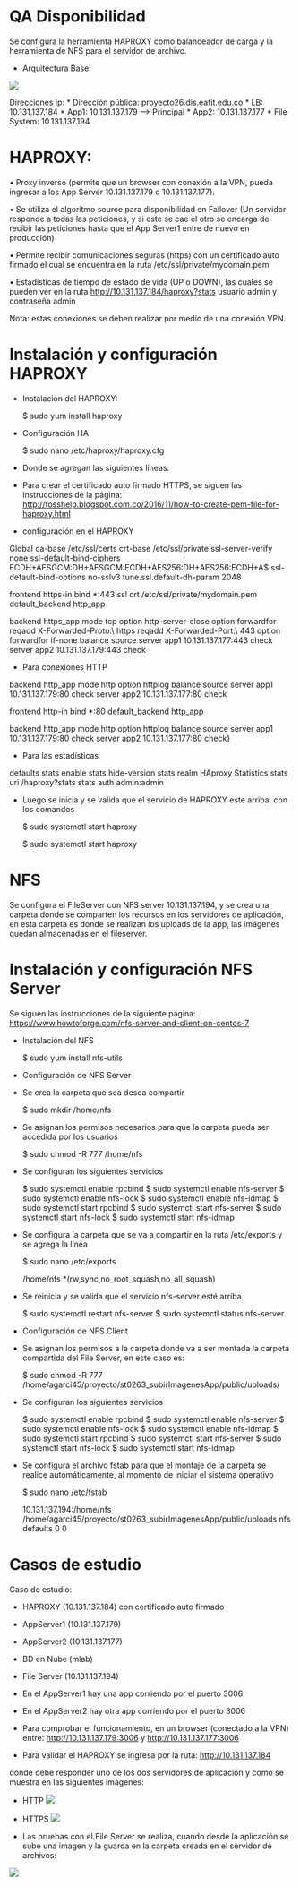# QA Disponibilidad

Se configura la herramienta HAPROXY como balanceador de carga y la herramienta de NFS para el servidor de archivo.

- Arquitectura Base:

![](arquitectura.PNG)

Direcciones ip:
	* Dirección pública: proyecto26.dis.eafit.edu.co
	* LB: 10.131.137.184
	* App1: 10.131.137.179 --> Principal
	* App2: 10.131.137.177
	* File System: 10.131.137.194


# HAPROXY:

• Proxy inverso (permite que un browser con conexión a la VPN, pueda ingresar a los App Server 10.131.137.179 o 10.131.137.177).

• Se utiliza el algoritmo source para disponibilidad en Failover (Un servidor responde a todas las peticiones, y si este se cae el otro se encarga de recibir las peticiones hasta que el App Server1 entre de nuevo en producción)

• Permite recibir comunicaciones seguras (https) con un certificado auto firmado el cual se encuentra en la ruta /etc/ssl/private/mydomain.pem

• Estadísticas de tiempo de estado de vida (UP o DOWN), las cuales se pueden ver en la ruta 
	http://10.131.137.184/haproxy?stats
	usuario admin y contraseña admin

Nota: estas conexiones se deben realizar por medio de una conexión VPN.

# Instalación y configuración HAPROXY

- Instalación del HAPROXY:

	$ sudo yum install haproxy

- Configuración HA
	
	$ sudo nano /etc/haproxy/haproxy.cfg

- Donde se agregan las siguientes líneas:

* Para crear el certificado auto firmado HTTPS, se siguen las instrucciones de la página:
	http://fosshelp.blogspot.com.co/2016/11/how-to-create-pem-file-for-haproxy.html

- configuración en el HAPROXY

Global
    ca-base /etc/ssl/certs
    crt-base /etc/ssl/private
    ssl-server-verify none
    ssl-default-bind-ciphers ECDH+AESGCM:DH+AESGCM:ECDH+AES256:DH+AES256:ECDH+A$
    ssl-default-bind-options no-sslv3
    tune.ssl.default-dh-param 2048

frontend https-in
    bind *:443 ssl crt /etc/ssl/private/mydomain.pem
    default_backend http_app

backend https_app
    mode tcp
    option http-server-close
    option forwardfor
    reqadd X-Forwarded-Proto:\ https
    reqadd X-Forwarded-Port:\ 443
    option forwardfor if-none
    balance source
    server  app1 10.131.137.177:443 check
    server  app2 10.131.137.179:443 check

* Para conexiones HTTP

backend http_app
    mode http
    option httplog
    balance source
    server  app1 10.131.137.179:80 check
    server  app2 10.131.137.177:80 check


frontend http-in
    bind *:80
    default_backend http_app

backend http_app
    mode http
    option httplog
    balance source
    server  app1 10.131.137.179:80 check
    server  app2 10.131.137.177:80 check}

- Para las estadísticas

defaults
    stats enable
    stats hide-version
    stats realm HAproxy Statistics
    stats uri /haproxy?stats
    stats auth admin:admin


- Luego se inicia y se valida que el servicio de HAPROXY este arriba, con los comandos

	$ sudo systemctl start haproxy

	$ sudo systemctl start haproxy

# NFS

Se configura el FileServer con NFS server 10.131.137.194, y se crea una carpeta donde se comparten los recursos en los servidores de aplicación, en esta carpeta es donde se realizan los uploads de la app, las imágenes quedan almacenadas en el fileserver.

# Instalación y configuración NFS Server

Se siguen las instrucciones de la siguiente página:
	https://www.howtoforge.com/nfs-server-and-client-on-centos-7

- Instalación del NFS

	$ sudo yum install nfs-utils

* Configuración de NFS Server 

- Se crea la carpeta que sea desea compartir
	
	$ sudo mkdir /home/nfs

- Se asignan los permisos necesarios para que la carpeta pueda ser accedida por los usuarios

	$ sudo chmod -R 777 /home/nfs

- Se configuran los siguientes servicios

	$ sudo systemctl enable rpcbind
	$ sudo systemctl enable nfs-server
	$ sudo systemctl enable nfs-lock
	$ sudo systemctl enable nfs-idmap
	$ sudo systemctl start rpcbind
	$ sudo systemctl start nfs-server
	$ sudo systemctl start nfs-lock
	$ sudo systemctl start nfs-idmap

- Se configura la carpeta que se va a compartir en la ruta /etc/exports y se agrega la línea

	$ sudo nano /etc/exports

	/home/nfs       *(rw,sync,no_root_squash,no_all_squash)

- Se reinicia y se valida que el servicio nfs-server esté arriba

	$ sudo systemctl restart nfs-server
	$ sudo systemctl status nfs-server

* Configuración de NFS Client

- Se asignan los permisos a la carpeta donde va a ser montada la carpeta compartida del File Server, en este caso es:

	$ sudo chmod -R 777 /home/agarci45/proyecto/st0263_subirImagenesApp/public/uploads/

- Se configuran los siguientes servicios

	$ sudo systemctl enable rpcbind
	$ sudo systemctl enable nfs-server
	$ sudo systemctl enable nfs-lock
	$ sudo systemctl enable nfs-idmap
	$ sudo systemctl start rpcbind
	$ sudo systemctl start nfs-server
	$ sudo systemctl start nfs-lock
	$ sudo systemctl start nfs-idmap

- Se configura el archivo fstab para que el montaje de la carpeta se realice automáticamente, al momento de iniciar el sistema operativo

	$ sudo nano /etc/fstab

	10.131.137.194:/home/nfs /home/agarci45/proyecto/st0263_subirImagenesApp/public/uploads nfs     defaults 0 0

# Casos de estudio

Caso de estudio:
- HAPROXY (10.131.137.184) con certificado auto firmado
- AppServer1 (10.131.137.179)
- AppServer2 (10.131.137.177)
- BD en Nube (mlab)
- File Server (10.131.137.194)
- En el AppServer1 hay una app corriendo por el puerto 3006
- En el AppServer2 hay otra app corriendo por el puerto 3006

- Para comprobar el funcionamiento, en un browser (conectado a la VPN) entre:
	http://10.131.137.179:3006 
	y
	http://10.131.137.177:3006

- Para validar el HAPROXY se ingresa por la ruta:
	http://10.131.137.184

donde debe responder uno de los dos servidores de aplicación y como se muestra en las siguientes imágenes:

* HTTP
![](apphttp.PNG)

* HTTPS
![](apphttps.PNG)

- Las pruebas con el File Server se realiza, cuando desde la aplicación se sube una imagen y la guarda en la carpeta creada en el servidor de archivos:

![](fileserver.PNG)
